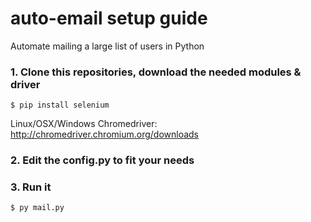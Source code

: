 # auto-email setup guide
Automate mailing a large list of users in Python


### 1. Clone this repositories, download the needed modules & driver
```
$ pip install selenium
```
Linux/OSX/Windows Chromedriver: http://chromedriver.chromium.org/downloads

### 2. Edit the config.py to fit your needs

### 3. Run it
```
$ py mail.py
```

